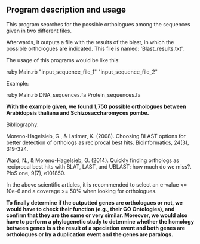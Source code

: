 ## Program description and usage
This program searches for the possible orthologues among the sequences given in two different files.

Afterwards, it outputs a file with the results of the blast, in which the possible orthologues are indicated. This file is named: 'Blast_results.txt'.

The usage of this programs would be like this:

ruby Main.rb "input_sequence_file_1" "input_sequence_file_2"

Example:

ruby Main.rb DNA_sequences.fa Protein_sequences.fa

**With the example given, we found 1,750 possible orthologues between Arabidopsis thaliana and Schizosaccharomyces pombe.**

Bibliography:

Moreno-Hagelsieb, G., & Latimer, K. (2008). Choosing BLAST options for better detection of orthologs as reciprocal best hits. Bioinformatics, 24(3), 319-324.

Ward, N., & Moreno-Hagelsieb, G. (2014). Quickly finding orthologs as reciprocal best hits with BLAT, LAST, and UBLAST: how much do we miss?. PloS one, 9(7), e101850.

In the above scientific articles, it is recommended to select an e-value <= 10e-6 and a coverage >= 50% when looking for orthologues.

**To finally determine if the outputted genes are orthologues or not, we would have to check their function (e.g., their GO Ontologies), and confirm that they are the same or very similar.
Moreover, we would also have to perform a phylogenetic study to determine whether the homology between genes is a the result of a speciation event and both genes are orthologues
or by a duplication event and the genes are paralogs.**